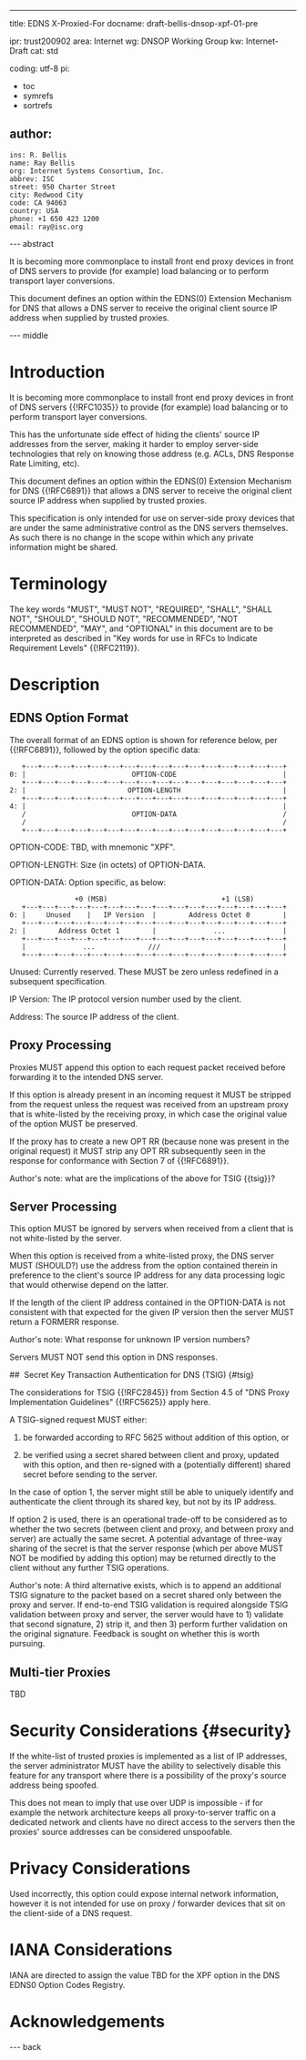 ---
title: EDNS X-Proxied-For
docname: draft-bellis-dnsop-xpf-01-pre

ipr: trust200902
area: Internet
wg: DNSOP Working Group
kw: Internet-Draft
cat: std

coding: utf-8
pi:
  - toc
  - symrefs
  - sortrefs

author:
  -
    ins: R. Bellis
    name: Ray Bellis
    org: Internet Systems Consortium, Inc.
    abbrev: ISC
    street: 950 Charter Street
    city: Redwood City
    code: CA 94063
    country: USA
    phone: +1 650 423 1200
    email: ray@isc.org

--- abstract

It is becoming more commonplace to install front end proxy devices in
front of DNS servers to provide (for example) load balancing or to
perform transport layer conversions.

This document defines an option within the EDNS(0) Extension Mechanism
for DNS that allows a DNS server to receive the original client source
IP address when supplied by trusted proxies.

--- middle

# Introduction

It is becoming more commonplace to install front end proxy devices in
front of DNS servers {{!RFC1035}} to provide (for example) load
balancing or to perform transport layer conversions.

This has the unfortunate side effect of hiding the clients' source IP
addresses from the server, making it harder to employ server-side
technologies that rely on knowing those address (e.g. ACLs, DNS Response
Rate Limiting, etc).

This document defines an option within the EDNS(0) Extension Mechanism
for DNS {{!RFC6891}} that allows a DNS server to receive
the original client source IP address when supplied by trusted proxies.

This specification is only intended for use on server-side proxy devices
that are under the same administrative control as the DNS servers
themselves.  As such there is no change in the scope within which any
private information might be shared.

# Terminology

The key words "MUST", "MUST NOT", "REQUIRED", "SHALL", "SHALL NOT",
"SHOULD", "SHOULD NOT", "RECOMMENDED", "NOT RECOMMENDED", "MAY", and
"OPTIONAL" in this document are to be interpreted as described in
"Key words for use in RFCs to Indicate Requirement Levels" {{!RFC2119}}.

# Description

## EDNS Option Format

The overall format of an EDNS option is shown for reference below,
per {{!RFC6891}}, followed by the option specific data:

       +---+---+---+---+---+---+---+---+---+---+---+---+---+---+---+---+
    0: |                          OPTION-CODE                          |
       +---+---+---+---+---+---+---+---+---+---+---+---+---+---+---+---+
    2: |                         OPTION-LENGTH                         |
       +---+---+---+---+---+---+---+---+---+---+---+---+---+---+---+---+
    4: |                                                               |
       /                          OPTION-DATA                          /
       /                                                               /
       +---+---+---+---+---+---+---+---+---+---+---+---+---+---+---+---+

OPTION-CODE: TBD, with mnemonic "XPF".

OPTION-LENGTH: Size (in octets) of OPTION-DATA.

OPTION-DATA: Option specific, as below:

                    +0 (MSB)                            +1 (LSB)
       +---+---+---+---+---+---+---+---+---+---+---+---+---+---+---+---+
    0: |     Unused    |   IP Version  |        Address Octet 0        |
       +---+---+---+---+---+---+---+---+---+---+---+---+---+---+---+---+
    2: |        Address Octet 1        |              ...              |
       +---+---+---+---+---+---+---+---+---+---+---+---+---+---+---+---+
       |              ...             ///                              |
       +---+---+---+---+---+---+---+---+---+---+---+---+---+---+---+---+

Unused: Currently reserved.  These MUST be zero unless redefined in a
subsequent specification.

IP Version: The IP protocol version number used by the client.

Address: The source IP address of the client.

##  Proxy Processing

Proxies MUST append this option to each request packet received before
forwarding it to the intended DNS server.

If this option is already present in an incoming request it MUST be
stripped from the request unless the request was received from an
upstream proxy that is white-listed by the receiving proxy, in which
case the original value of the option MUST be preserved.

If the proxy has to create a new OPT RR (because none was present in the
original request) it MUST strip any OPT RR subsequently seen in the
response for conformance with Section 7 of {{!RFC6891}}.

Author's note: what are the implications of the above for TSIG {{tsig}}?

##  Server Processing

This option MUST be ignored by servers when received from a client that
is not white-listed by the server.

When this option is received from a white-listed proxy, the DNS server
MUST (SHOULD?) use the address from the option contained therein in
preference to the client's source IP address for any data processing
logic that would otherwise depend on the latter.

If the length of the client IP address contained in the OPTION-DATA is
not consistent with that expected for the given IP version then the
server MUST return a FORMERR response.

Author's note: What response for unknown IP version numbers?

Servers MUST NOT send this option in DNS responses.

##  Secret Key Transaction Authentication for DNS (TSIG) {#tsig}

The considerations for TSIG {{!RFC2845}} from Section 4.5 of "DNS Proxy
Implementation Guidelines" {{!RFC5625}} apply here.

A TSIG-signed request MUST either:

1.  be forwarded according to RFC 5625 without addition of this option,
or

2.  be verified using a secret shared between client and proxy, updated
with this option, and then re-signed with a (potentially different)
shared secret before sending to the server.

In the case of option 1, the server might still be able to uniquely
identify and authenticate the client through its shared key, but not by
its IP address.

If option 2 is used, there is an operational trade-off to be considered
as to whether the two secrets (between client and proxy, and between
proxy and server) are actually the same secret.  A potential advantage
of three-way sharing of the secret is that the server response (which
per above MUST NOT be modified by adding this option) may be returned
directly to the client without any further TSIG operations.

Author's note: A third alternative exists, which is to append an
additional TSIG signature to the packet based on a secret shared only
between the proxy and server.  If end-to-end TSIG validation is required
alongside TSIG validation between proxy and server, the server would
have to 1) validate that second signature, 2) strip it, and then 3)
perform further validation on the original signature.  Feedback is
sought on whether this is worth pursuing.

##  Multi-tier Proxies

TBD

# Security Considerations {#security}

If the white-list of trusted proxies is implemented as a list of IP
addresses, the server administrator MUST have the ability to selectively
disable this feature for any transport where there is a possibility of
the proxy's source address being spoofed.

This does not mean to imply that use over UDP is impossible - if for
example the network architecture keeps all proxy-to-server traffic on a
dedicated network and clients have no direct access to the servers then
the proxies' source addresses can be considered unspoofable.

# Privacy Considerations

Used incorrectly, this option could expose internal network information,
however it is not intended for use on proxy / forwarder devices that sit
on the client-side of a DNS request.

# IANA Considerations

IANA are directed to assign the value TBD for the XPF option
in the DNS EDNS0 Option Codes Registry.

# Acknowledgements

--- back
